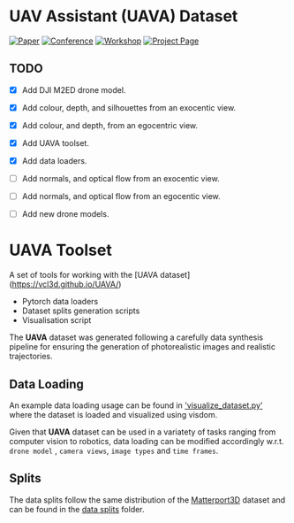 # **UAV Assistant (UAVA) Dataset**

[![Paper](http://img.shields.io/badge/DronePose-arxiv.2008.08823-critical.svg?style=plastic)](https://arxiv.org/abs/2008.08823)
[![Conference](http://img.shields.io/badge/ECCV-2020-blue.svg?style=plastic)](https://eccv2020.eu/)
[![Workshop](http://img.shields.io/badge/R6D-2020-darkblue.svg?style=plastic)](http://cmp.felk.cvut.cz/sixd/workshop_2020/)
[![Project Page](http://img.shields.io/badge/Project-Page-blueviolet.svg?style=plastic)](https://vcl3d.github.io/UAVA/)

## TODO
- [x] Add DJI M2ED drone model.
- [x] Add colour, depth, and silhouettes from an exocentic view.
- [x] Add colour, and depth, from an egocentric view.
- [x] Add UAVA toolset.
- [x] Add data loaders.
- [ ] Add normals, and optical flow from an exocentic view.
- [ ] Add normals, and optical flow from an egocentic view.
- [ ] Add new drone models.


# UAVA Toolset
A set of tools for working with the [UAVA dataset] (https://vcl3d.github.io/UAVA/)
  - Pytorch data loaders
  - Dataset splits generation scripts
  - Visualisation script

The **UAVA** dataset was generated following a carefully data synthesis pipeline for ensuring the generation of photorealistic images and realistic trajectories.
 

## Data Loading
An example data loading usage can be found in ['visualize_dataset.py'](./visualize_dataset.py) where the dataset is loaded and visualized using visdom.

Given that **UAVA** dataset can be used in a variatety of tasks ranging from computer vision to robotics, data loading can be modified accordingly w.r.t. `drone model` , `camera views`, `image types` and `time frames`.

## Splits
The data splits follow the same distribution of the [Matterport3D](https://niessner.github.io/Matterport/) dataset and can be found in the [data splits](data%20splits) folder. 
